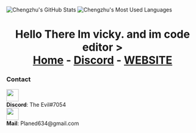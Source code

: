 <span>
  <img align="center" src="https://github-readme-stats.vercel.app/api?username=c3duan&show_icons=true&count_private=true&include_all_commits=true&hide=contribs&bg_color=30,5A585A,090947&title_color=20A4F3&text_color=20A4F3&icon_color=BC6F03" alt="Chengzhu's GitHub Stats" />
  <img align="center" src="https://github-readme-stats.vercel.app/api/top-langs/?username=c3duan&layout=compact&langs_count=12&&hide=jupyter notebook,html,css,scss&theme=nightowl" alt="Chengzhu's Most Used Languages" />
</span>


<h1 align="center">Hello There Im vicky. and im code editor >


<div class="topnav">
  <a href="https://github.com/mrveiky" class="active">Home</a> -
  <a href="https://discord.gg/9VEdp3dekR">Discord</a> -
  <a href="https://gawhary1212.wixsite.com/fsociety">WEBSITE</a>
</div>




### Contact

<p>
  <img src="https://media1.tenor.com/images/e22311fcf246733dedad626fc21cb52e/tenor.gif?itemid=10669127" width="32" /> <br />
  <b>Discord</b>: The Evil#7054 <br/>
  <img src="https://icongr.am/fontawesome/envelope-o.svg?size=32&color=2198c0" width="32" /> <br />
  <b>Mail</b>: Planed634@gmail.com<br/>
</p>

